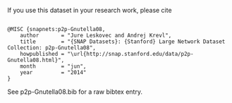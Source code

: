 If you use this dataset in your research work, please cite

```

@MISC {snapnets:p2p-Gnutella08,
    author       = "Jure Leskovec and Andrej Krevl",
    title        = "{SNAP Datasets}: {Stanford} Large Network Dataset Collection: p2p-Gnutella08",
    howpublished = "\url{http://snap.stanford.edu/data/p2p-Gnutella08.html}",
    month        = "jun",
    year         = "2014"
}

```

See p2p-Gnutella08.bib for a raw bibtex entry.
